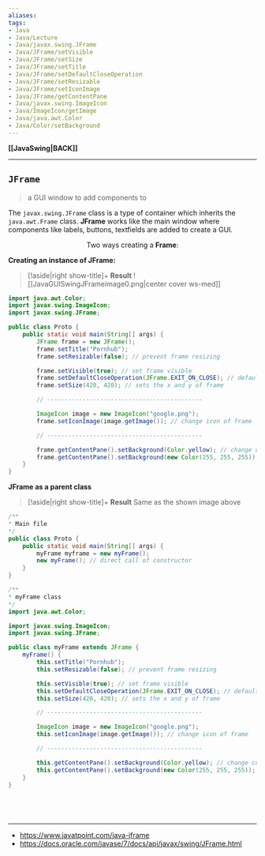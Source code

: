 ```yaml
---
aliases:
tags:
- Java
- Java/Lecture
- Java/javax.swing.JFrame
- Java/JFrame/setVisible
- Java/JFrame/setSize
- Java/JFrame/setTitle
- Java/JFrame/setDefaultCloseOperation
- Java/JFrame/setResizable
- Java/JFrame/setIconImage
- Java/JFrame/getContentPane
- Java/javax.swing.ImageIcon
- Java/ImageIcon/getImage
- Java/java.awt.Color
- Java/Color/setBackground
---
```

**[[JavaSwing|BACK]]**

---
## `JFrame`
> a GUI window to add components to

The `javax.swing.JFrame` class is a type of container which inherits the `java.awt.Frame` class. **JFrame** works like the main window where components like labels, buttons, textfields are added to create a GUI.

<center>Two ways creating a <strong>Frame</strong>:</center>

**Creating an instance of JFrame:**
>[!aside|right show-title]+ **Result**
> ![[JavaGUISwingJFrameimage0.png|center cover ws-med]]

```java
import java.awt.Color;
import javax.swing.ImageIcon;
import javax.swing.JFrame;

public class Proto {
    public static void main(String[] args) {
        JFrame frame = new JFrame();
        frame.setTitle("Pornhub");
        frame.setResizable(false); // prevent frame resizing

        frame.setVisible(true); // set frame visible
        frame.setDefaultCloseOperation(JFrame.EXIT_ON_CLOSE); // default(HIDE_ON_CLOSE), DO_NOTHING_ON_CLOSE
        frame.setSize(420, 420); // sets the x and y of frame

        // --------------------------------------------

        ImageIcon image = new ImageIcon("google.png");
        frame.setIconImage(image.getImage()); // change icon of frame

        // --------------------------------------------

        frame.getContentPane().setBackground(Color.yellow); // change color of background
        frame.getContentPane().setBackground(new Color(255, 255, 255)); // custom color or can use HEX no.
    }
}
```

**JFrame as a parent class**
>[!aside|right show-title]+ **Result**
> Same as the shown image above

```java
/**
* Main file
*/
public class Proto {
    public static void main(String[] args) {
	    myFrame myframe = new myFrame();
        new myFrame(); // direct call of constructor
    }
}
```

```java
/**
* myFrame class
*/
import java.awt.Color;

import javax.swing.ImageIcon;
import javax.swing.JFrame;

public class myFrame extends JFrame {
    myFrame() {
        this.setTitle("Pornhub");
        this.setResizable(false); // prevent frame resizing

        this.setVisible(true); // set frame visible
        this.setDefaultCloseOperation(JFrame.EXIT_ON_CLOSE); // default(HIDE_ON_CLOSE), DO_NOTHING_ON_CLOSE
        this.setSize(420, 420); // sets the x and y of frame

        // --------------------------------------------

        ImageIcon image = new ImageIcon("google.png");
        this.setIconImage(image.getImage()); // change icon of frame

        // --------------------------------------------

        this.getContentPane().setBackground(Color.yellow); // change color of background
        this.getContentPane().setBackground(new Color(255, 255, 255)); // custom color or can use HEX no.
    }
}
```

<br>

# 
---
- https://www.javatpoint.com/java-jframe
- https://docs.oracle.com/javase/7/docs/api/javax/swing/JFrame.html